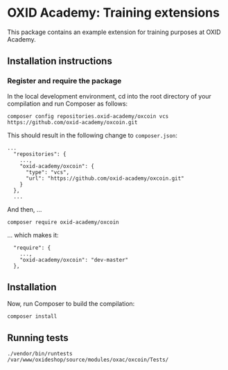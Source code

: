 # OXID Academy: Training extensions

This package contains an example extension for training purposes at OXID Academy. 

## Installation instructions

### Register and require the package

In the local development environment, cd into the root directory of your compilation
and run Composer as follows:
 
```
composer config repositories.oxid-academy/oxcoin vcs https://github.com/oxid-academy/oxcoin.git
```

This should result in the following change to `composer.json`:
```
...
  "repositories": {
    ...,
    "oxid-academy/oxcoin": {
      "type": "vcs",
      "url": "https://github.com/oxid-academy/oxcoin.git"
    }
  },
  ...
```

And then, ...
```
composer require oxid-academy/oxcoin
```

... which makes it:
```
  "require": {
    ...,
    "oxid-academy/oxcoin": "dev-master"
  },
```

## Installation

Now, run Composer to build the compilation:
```
composer install
```

## Running tests
`./vendor/bin/runtests /var/www/oxideshop/source/modules/oxac/oxcoin/Tests/`
